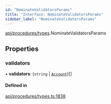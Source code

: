 ```yaml
---
id: "NominateValidatorsParams"
title: "Interface: NominateValidatorsParams"
sidebar_label: "NominateValidatorsParams"
---
```


[api/procedures/types](../../../../../modules/API/Procedures/Types/Types.md).NominateValidatorsParams

## Properties

### validators

• **validators**: (`string` \| [`Account`](../../../../../classes/API/Entities/Account/Account.md))[]

#### Defined in

[api/procedures/types.ts:1838](https://github.com/PolymeshAssociation/polymesh-sdk/blob/f8a937f04/src/api/procedures/types.ts#L1838)
